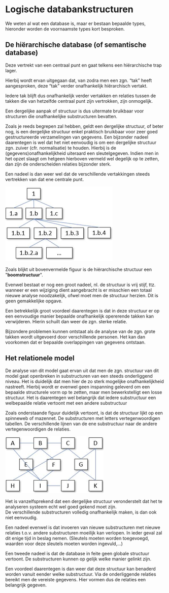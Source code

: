 # Logische databankstructuren

We weten al wat een database is, maar er bestaan bepaalde types, hieronder worden de voornaamste types kort besproken. 

## **De hiërarchische database \(of semantische database\)** 

Deze vertrekt van een centraal punt en gaat telkens een hiërarchische trap lager. 

Hierbij wordt ervan uitgegaan dat, van zodra men een zgn. “tak” heeft aangesproken, deze “tak” verder onafhankelijk hiërarchisch vertakt. 

Iedere tak blijft dus onafhankelijk verder vertakken en relaties tussen de takken die van hetzelfde centraal punt zijn vertrokken, zijn onmogelijk. 

Een dergelijke aanpak of structuur is dus uitermate bruikbaar voor structuren die onafhankelijke substructuren bevatten. 

Zoals je reeds begrepen zal hebben, geldt een dergelijke structuur, of beter nog, is een dergelijke structuur enkel praktisch bruikbaar voor zeer goed gestructureerde verzamelingen van gegevens. Een bijzonder nadeel daarentegen is wel dat het niet eenvoudig is om een dergelijke structuur zgn. zuiver \(cfr. normalisatie\) te houden. Hierbij is de \(gegevens\)onafhankelijkheid uiteraard een sleutelgegeven. Indien men in het opzet slaagt om hetgeen hierboven vermeld wel degelijk op te zetten, dan zijn de onderscheiden relaties bijzonder sterk. 

Een nadeel is dan weer wel dat de verschillende vertakkingen steeds vertrekken van dat ene centrale punt.

![](../../.gitbook/assets/databanken-intro-afbeelding-2.JPG)

Zoals blijkt uit bovenvermelde figuur is de hiërarchische structuur een "**boomstructuur**". 

Evenwel bestaat er nog een groot nadeel, nl. de structuur is vrij stijf, ttz. wanneer er een wijziging dient aangebracht is er misschien een totaal nieuwe analyse noodzakelijk, ofwel moet men de structuur herzien. Dit is geen gemakkelijke opgave. 

Een betrekkelijk groot voordeel daarentegen is dat in deze structuur er op een eenvoudige manier bepaalde onafhankelijk opererende takken kan verwijderen. Hierin schuilt dan weer de zgn. sterke relatie. 

Bijzondere problemen kunnen ontstaat als de analyse van de zgn. grote takken wordt uitgevoerd door verschillende personen. Het kan dan voorkomen dat er bepaalde overlappingen van gegevens ontstaan.

## **Het relationele model** 

De analyse van dit model gaat ervan uit dat men de zgn. structuur van dit model gaat openbreken in substructuren van een steeds onderliggend niveau. Het is duidelijk dat men hier de zo sterk mogelijke onafhankelijkheid nastreeft. Hierbij wordt er evenwel geen inspanning geleverd om een bepaalde structurele vorm op te zetten, maar men bewerkstelligt een losse structuur. Het is daarentegen wel belangrijk dat iedere substructuur een welbepaalde relatie vertoont met een andere substructuur 

Zoals onderstaande figuur duidelijk vertoont, is dat de structuur lijkt op een spinneweb of mazennet. De substructuren met letters vertegenwoordigen tabellen. De verschillende lijnen van de ene substructuur naar de andere vertegenwoordigen de relaties.

![](../../.gitbook/assets/databanken-intro-afbeelding-3.JPG)

Het is vanzelfsprekend dat een dergelijke structuur veronderstelt dat het te analyseren systeem echt wel goed gekend moet zijn.   
De verschillende substructuren volledig onafhankelijk maken, is dan ook niet eenvoudig.

Een nadeel evenwel is dat invoeren van nieuwe substructuren met nieuwe relaties t.o.v. andere substructuren moeilijk kan verlopen. In ieder geval zal dit enige tijd in beslag nemen. (Sleutels moeten worden toegevoegd, waarden voor deze sleutels moeten worden ingevuld,...)

Een tweede nadeel is dat de database in feite geen globale structuur vertoont. De substructuren kunnen op gelijk welke manier gelinkt zijn.

Een voordeel daarentegen is dan weer dat deze structuur kan benaderd worden vanuit eender welke substructuur.
Via de onderliggende relaties bereikt men de vereiste gegevens.
Hier vormen dus de relaties een belangrijk gegeven.

